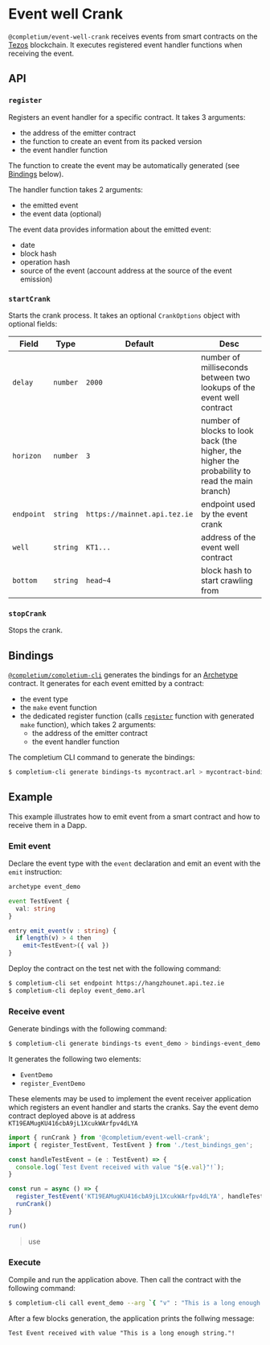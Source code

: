 # Event well Crank

`@completium/event-well-crank` receives events from smart contracts on the [Tezos](https://tezos.com/) blockchain. It executes registered event handler functions when receiving the event.

## API

### `register`

Registers an event handler for a specific contract. It takes 3 arguments:
* the address of the emitter contract
* the function to create an event from its packed version
* the event handler function

The function to create the event may be automatically generated (see [Bindings](#bindings) below).

The handler function takes 2 arguments:
* the emitted event
* the event data (optional)

The event data provides information about the emitted event:
* date
* block hash
* operation hash
* source of the event (account address at the source of the event emission)

### `startCrank`

Starts the crank process. It takes an optional `CrankOptions` object with optional fields:

| Field | Type | Default | Desc |
| -- | -- | -- | -- |
| `delay` | `number` | `2000` | number of milliseconds between two lookups of the event well contract |
| `horizon` | `number` | `3` | number of blocks to look back (the higher, the higher the probability to read the main branch) |
| `endpoint` | `string` | `https://mainnet.api.tez.ie` | endpoint used by the event crank |
| `well` | `string` | `KT1...` | address of the event well contract |
| `bottom` | `string` | `head~4` | block hash to start crawling from |


### `stopCrank`

Stops the crank.

## Bindings

[`@completium/completium-cli`](https://www.npmjs.com/package/@completium/completium-cli) generates the bindings for an [Archetype](https://archetype-lang.org) contract. It generates for each event emitted by a contract:
* the event type
* the `make` event function
* the dedicated register function (calls [`register`](#register) function with generated `make` function), which takes 2 arguments:
  * the address of the emitter contract
  * the event handler function

The completium CLI command to generate the bindings:

```bash
$ completium-cli generate bindings-ts mycontract.arl > mycontract-bindings.ts
```

## Example

This example illustrates how to emit event from a smart contract and how to receive them in a Dapp.

### Emit event

Declare the event type with the `event` declaration and emit an event with the `emit` instruction:

```typescript
archetype event_demo

event TestEvent {
  val: string
}

entry emit_event(v : string) {
  if length(v) > 4 then
    emit<TestEvent>({ val })
}
```

Deploy the contract on the test net with the following command:
```bash
$ completium-cli set endpoint https://hangzhounet.api.tez.ie
$ completium-cli deploy event_demo.arl
```

### Receive event

Generate bindings with the following command:
```bash
$ completium-cli generate bindings-ts event_demo > bindings-event_demo.ts
```

It generates the following two elements:
* `EventDemo`
* `register_EventDemo`

These elements may be used to implement the event receiver application which registers an event handler and starts the cranks. Say the event demo contract deployed above is at address `KT19EAMugKU416cbA9jL1XcukWArfpv4dLYA`
```typescript
import { runCrank } from '@completium/event-well-crank';
import { register_TestEvent, TestEvent } from './test_bindings_gen';

const handleTestEvent = (e : TestEvent) => {
  console.log(`Test Event received with value "${e.val}"!`);
}

const run = async () => {
  register_TestEvent('KT19EAMugKU416cbA9jL1XcukWArfpv4dLYA', handleTestEvent);
  runCrank()
}

run()
```

> use

### Execute

Compile and run the application above. Then call the contract with the following command:

```bash
$ completium-cli call event_demo --arg `{ "v" : "This is a long enough string." }`
```

After a few blocks generation, the application prints the follwing message:

```
Test Event received with value "This is a long enough string."!
```
